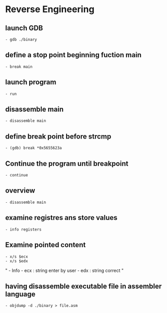 # Reverse Engineering

## launch GDB
    - gdb ./binary

## define a stop point beginning fuction main
    - break main

## launch program
    - run
    
## disassemble main
    - disassemble main


## define break point before strcmp
    - (gdb) break *0x5655623a

## Continue the program until breakpoint
    - continue

## overview
    - disassemble main

## examine registres ans store values
    - info registers

## Examine pointed content
    - x/s $ecx
    - x/s $edx

"
    - Info
        - ecx : string enter by user
        - edx : string correct
"

## having disassemble executable file in assembler language
    - objdump -d ./binary > file.asm